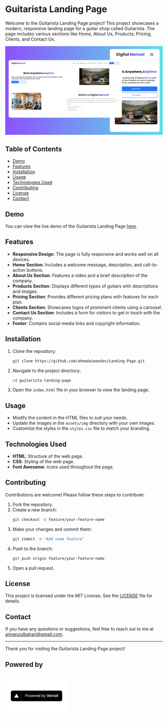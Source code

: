 # Guitarista Landing Page

Welcome to the Guitarista Landing Page project! This project showcases a modern, responsive landing page for a guitar shop called Guitarista. The page includes various sections like Home, About Us, Products, Pricing, Clients, and Contact Us.

![Guitarista Landing Page](./preview.png)

## Table of Contents

- [Demo](#demo)
- [Features](#features)
- [Installation](#installation)
- [Usage](#usage)
- [Technologies Used](#technologies-used)
- [Contributing](#contributing)
- [License](#license)
- [Contact](#contact)

## Demo

You can view the live demo of the Guitarista Landing Page [here](https://guitarista-landing-page.vercel.app/).

## Features

- **Responsive Design**: The page is fully responsive and works well on all devices.
- **Home Section**: Includes a welcome message, description, and call-to-action buttons.
- **About Us Section**: Features a video and a brief description of the company.
- **Products Section**: Displays different types of guitars with descriptions and images.
- **Pricing Section**: Provides different pricing plans with features for each plan.
- **Clients Section**: Showcases logos of prominent clients using a carousel.
- **Contact Us Section**: Includes a form for visitors to get in touch with the company.
- **Footer**: Contains social media links and copyright information.

## Installation

1. Clone the repository:
    ```bash
    git clone https://github.com/ahmadaimandev/Landing-Page.git
    ```

2. Navigate to the project directory:
    ```bash
    cd guitarista-landing-page
    ```

3. Open the `index.html` file in your browser to view the landing page.

## Usage

- Modify the content in the HTML files to suit your needs.
- Update the images in the `assets/img` directory with your own images.
- Customize the styles in the `styles.css` file to match your branding.

## Technologies Used

- **HTML**: Structure of the web page.
- **CSS**: Styling of the web page.
- **Font Awesome**: Icons used throughout the page.

## Contributing

Contributions are welcome! Please follow these steps to contribute:

1. Fork the repository.
2. Create a new branch:
    ```bash
    git checkout -b feature/your-feature-name
    ```
3. Make your changes and commit them:
    ```bash
    git commit -m "Add some feature"
    ```
4. Push to the branch:
    ```bash
    git push origin feature/your-feature-name
    ```
5. Open a pull request.

## License

This project is licensed under the MIT License. See the [LICENSE](LICENSE) file for details.

## Contact

If you have any questions or suggestions, feel free to reach out to me at [aimanzulbahari@gmail.com](mailto:aimanzulbahari@gmail.com).

---

Thank you for visiting the Guitarista Landing Page project!

## Powered by

<a href="https://vercel.com">
  <img src="./Powered%20by%20Vercel%20Badge.png" alt="Vercel" width="200" height="auto">
</a>

